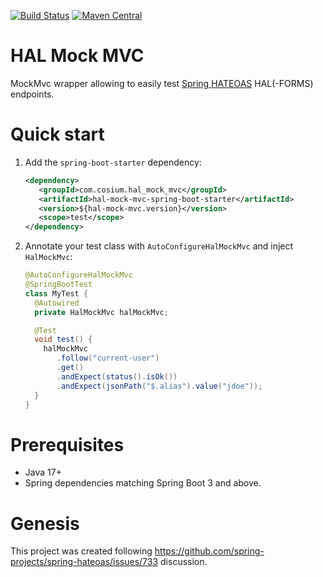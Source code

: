 [![Build Status](https://github.com/Cosium/hal-mock-mvc/actions/workflows/ci.yml/badge.svg)](https://github.com/Cosium/hal-mock-mvc/actions/workflows/ci.yml)
[![Maven Central](https://img.shields.io/maven-central/v/com.cosium.hal_mock_mvc/hal-mock-mvc-spring-boot-starter.svg)](https://search.maven.org/#search%7Cgav%7C1%7Cg%3A%22com.cosium.hal_mock_mvc%22%20AND%20a%3A%22hal-mock-mvc-spring-boot-starter%22)

# HAL Mock MVC

MockMvc wrapper allowing to easily test [Spring HATEOAS](https://github.com/spring-projects/spring-hateoas) HAL(-FORMS) endpoints.

# Quick start

1. Add the `spring-boot-starter` dependency:
    ```xml
    <dependency>
       <groupId>com.cosium.hal_mock_mvc</groupId>
       <artifactId>hal-mock-mvc-spring-boot-starter</artifactId>
       <version>${hal-mock-mvc.version}</version>
       <scope>test</scope>
    </dependency>
    ```
2. Annotate your test class with `AutoConfigureHalMockMvc` and inject `HalMockMvc`:
   ```java
   @AutoConfigureHalMockMvc
   @SpringBootTest
   class MyTest {
     @Autowired
     private HalMockMvc halMockMvc;
   
     @Test
     void test() {
       halMockMvc
          .follow("current-user")
          .get()
          .andExpect(status().isOk())
          .andExpect(jsonPath("$.alias").value("jdoe"));
     }
   }
   ```

# Prerequisites

- Java 17+
- Spring dependencies matching Spring Boot 3 and above.

# Genesis

This project was created following https://github.com/spring-projects/spring-hateoas/issues/733 discussion.
